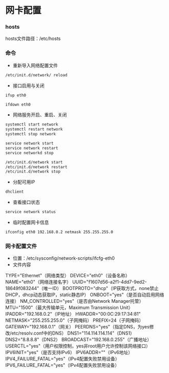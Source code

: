 # 网卡配置


### hosts

hosts文件路径：/etc/hosts


### 命令

* 重新导入网络配置文件

```bash
/etc/init.d/network/ reload
```

* 接口启用与关闭

```bash
ifup eth0

ifdown eth0
```

* 网络服务开启、重启、关闭

```bash
systemctl start network
systemctl restart network
systemctl stop network

service network start
service network restart
service networkd stop

/etc/init.d/network start
/etc/init.d/network restart
/etc/init.d/network stop
```

* 分配可用IP

```bash
dhclient
```

* 查看接口状态

```bash
service network status
```

* 临时配置网卡信息

```bash
ifconfig eth0 192.168.0.2 netmask 255.255.255.0
```


### 网卡配置文件

* 位置：/etc/sysconfig/network-scripts/ifcfg-eth0
* 文件内容

TYPE="Ethernet"（网络类型）
DEVICE="eth0"（设备名称）
NAME="eth0"（网络连接名字）
UUID="f1607d56-a2f1-4dd7-9ed2-18649f083244"（唯一ID）
BOOTPROTO="dhcp"（IP获取方式，none禁止DHCP，dhcp动态获取IP，static静态IP）
ONBOOT="yes"（是否自动启用网络连接）
NM_CONTROLLED="yes"（是否由Network Manager托管）
MTU="1500"（最大传输单元，Maximum Transmission Unit）
IPADDR="192.168.0.2"（IP地址）
HWADDR="00:0C:29:17:34:81"
NETMASK="255.255.255.0"（子网掩码）
PREFIX=24（子网掩码）
GATEWAY="192.168.0.1"（网关）
PEERDNS="yes"（指定DNS，为yes修改/etc/resolv.conf中的DNS）
DNS1="114.114.114.114"（DNS1）
DNS2="8.8.8.8"（DNS2）
BROADCAST="192.168.0.255"（广播地址）
USERCTL="yes"（用户权限控制，yes非root用户允许控制该网络接口）
IPV6INIT="yes"（是否支持IPv6）
IPV6ADDR=""（IPv6地址）
IPV4_FAILURE_FATAL="yes"（IPv4配置失败禁用设备）
IPV6_FAILURE_FATAL="yes"（IPv4配置失败禁用设备）
